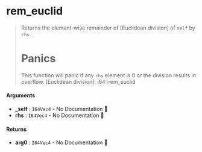 # rem\_euclid

>  Returns the element-wise remainder of [Euclidean division] of `self` by `rhs`.
>  # Panics
>  This function will panic if any `rhs` element is 0 or the division results in overflow.
>  [Euclidean division]: i64::rem_euclid

#### Arguments

- **\_self** : `I64Vec4` \- No Documentation 🚧
- **rhs** : `I64Vec4` \- No Documentation 🚧

#### Returns

- **arg0** : `I64Vec4` \- No Documentation 🚧
